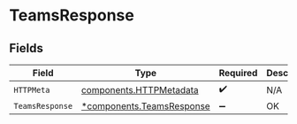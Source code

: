 # TeamsResponse


## Fields

| Field                                                                 | Type                                                                  | Required                                                              | Description                                                           |
| --------------------------------------------------------------------- | --------------------------------------------------------------------- | --------------------------------------------------------------------- | --------------------------------------------------------------------- |
| `HTTPMeta`                                                            | [components.HTTPMetadata](../../models/components/httpmetadata.md)    | :heavy_check_mark:                                                    | N/A                                                                   |
| `TeamsResponse`                                                       | [*components.TeamsResponse](../../models/components/teamsresponse.md) | :heavy_minus_sign:                                                    | OK                                                                    |
